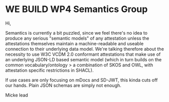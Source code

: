 # WE BUILD WP4 Semantics Group

Hi, 

Semantics is currently a bit puzzled, since we feel there's no idea to produce any serious "semantic models" of any attestation unless the attestations themselves maintain a machine-readable and useable connection to their underlying data model. We're talking therefore about the necessity to use W3C VCDM 2.0 conformant attestations that make use of an underlying JSON-LD based semantic model (which in turn builds on the common vocabulary/ontology > a combination of SKOS and OWL, with attestation specific restrictions in SHACL).

If use cases are only focusing on mDocs and SD-JWT, this kinda cuts off our hands. Plain JSON schemas are simply not enough.

Micke
lead
